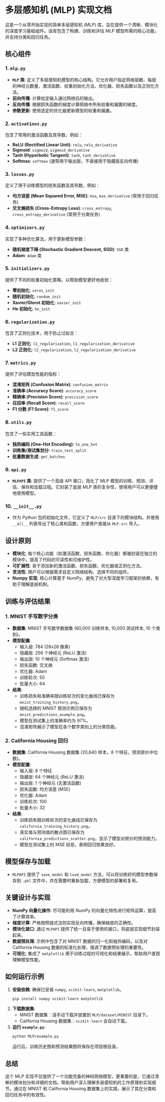 # 多层感知机 (MLP) 实现文档

这是一个从零开始实现的简单多层感知机 (MLP) 库，旨在提供一个清晰、模块化的深度学习基础组件。该库包含了构建、训练和评估 MLP 模型所需的核心功能，并支持分类和回归任务。

## 核心组件

### 1. `mlp.py`

- **`MLP` 类**: 定义了多层感知机模型的核心结构。它允许用户指定网络层数、每层的神经元数量、激活函数、权重初始化方法、优化器、损失函数以及正则化方法。
- **前向传播**: 计算给定输入通过网络后的输出。
- **反向传播**: 根据损失函数的梯度计算网络中所有权重和偏置的梯度。
- **参数更新**: 使用选定的优化器更新模型的权重和偏置。

### 2. `activations.py`

包含了常用的激活函数及其导数，例如：
- **ReLU (Rectified Linear Unit)**: `relu`, `relu_derivative`
- **Sigmoid**: `sigmoid`, `sigmoid_derivative`
- **Tanh (Hyperbolic Tangent)**: `tanh`, `tanh_derivative`
- **Softmax**: `softmax` (通常用于输出层，不直接用于隐藏层反向传播)

### 3. `losses.py`

定义了用于训练模型的损失函数及其导数，例如：
- **均方误差 (Mean Squared Error, MSE)**: `mse`, `mse_derivative` (常用于回归任务)
- **交叉熵损失 (Cross-Entropy Loss)**: `cross_entropy`, `cross_entropy_derivative` (常用于分类任务)

### 4. `optimizers.py`

实现了多种优化算法，用于更新模型参数：
- **随机梯度下降 (Stochastic Gradient Descent, SGD)**: `SGD` 类
- **Adam**: `Adam` 类

### 5. `initializers.py`

提供了不同的权重初始化策略，以帮助模型更好地收敛：
- **零初始化**: `zeros_init`
- **随机初始化**: `random_init`
- **Xavier/Glorot 初始化**: `xavier_init`
- **He 初始化**: `he_init`

### 6. `regularization.py`

包含了正则化技术，用于防止过拟合：
- **L1 正则化**: `l1_regularization`, `l1_regularization_derivative`
- **L2 正则化**: `l2_regularization`, `l2_regularization_derivative`

### 7. `metrics.py`

提供了评估模型性能的指标：
- **混淆矩阵 (Confusion Matrix)**: `confusion_matrix`
- **准确率 (Accuracy Score)**: `accuracy_score`
- **精确率 (Precision Score)**: `precision_score`
- **召回率 (Recall Score)**: `recall_score`
- **F1 分数 (F1 Score)**: `f1_score`

### 8. `utils.py`

包含了一些实用工具函数：
- **独热编码 (One-Hot Encoding)**: `to_one_hot`
- **训练集/测试集划分**: `train_test_split`
- **批量数据生成**: `get_batches`

### 9. `api.py`

- **`MLPAPI` 类**: 提供了一个高级 API 接口，简化了 MLP 模型的训练、预测、评估、保存和加载过程。它封装了底层 MLP 类的复杂性，使得用户可以更便捷地使用模型。

### 10. `__init__.py`

- 作为 Python 包的初始化文件，它定义了 `MLP/src` 目录下的模块结构，并使用 `__all__` 列表导出了核心类和函数，方便用户直接从 `MLP.src` 导入。

## 设计原则

- **模块化**: 每个核心功能（如激活函数、损失函数、优化器）都被封装在独立的模块中，提高了代码的可读性和可维护性。
- **可扩展性**: 易于添加新的激活函数、损失函数、优化器或正则化方法。
- **灵活性**: 用户可以根据需求自定义网络结构、选择不同的组件。
- **Numpy 实现**: 核心计算基于 NumPy，避免了对大型深度学习框架的依赖，有助于理解底层机制。

## 训练与评估结果

### 1. MNIST 手写数字分类

- **数据集**: MNIST 手写数字数据集 (60,000 训练样本, 10,000 测试样本, 10 个类别)。
- **模型配置**: 
    - 输入层: 784 (28x28 像素)
    - 隐藏层: 256 个神经元 (ReLU 激活)
    - 输出层: 10 个神经元 (Softmax 激活)
    - 损失函数: 交叉熵
    - 优化器: Adam
    - 训练轮次: 50
    - 批量大小: 64
- **结果**: 
    - 训练损失和准确率随训练轮次的变化曲线已保存为 `mnist_training_history.png`。
    - 随机选择的 MNIST 预测示例已保存为 `mnist_predictions_example.png`。
    - 模型在测试集上的准确率约为 97%。
    - 混淆矩阵展示了模型在各个数字类别上的分类性能。

### 2. California Housing 回归

- **数据集**: California Housing 数据集 (20,640 样本，8 个特征，预测房价中位数)。
- **模型配置**: 
    - 输入层: 8 个特征
    - 隐藏层: 64 个神经元 (ReLU 激活)
    - 输出层: 1 个神经元 (无激活函数)
    - 损失函数: 均方误差 (MSE)
    - 优化器: Adam
    - 训练轮次: 100
    - 批量大小: 32
- **结果**: 
    - 训练损失随训练轮次的变化曲线已保存为 `california_training_history.png`。
    - 真实值与预测值的散点图已保存为 `california_predictions_scatter.png`，显示了模型对房价的预测能力。
    - 模型在测试集上的 MSE 较低，表明回归效果良好。

## 模型保存与加载

- `MLPAPI` 提供了 `save_model` 和 `load_model` 方法，可以将训练好的模型参数保存到 `.pkl` 文件中，并在需要时重新加载，方便模型的部署和复用。

## 关键设计与实现

- **NumPy 向量化操作**: 尽可能利用 NumPy 的向量化特性进行矩阵运算，提高了计算效率。
- **梯度计算**: 严格按照链式法则实现反向传播，确保梯度的正确性。
- **模块化接口**: 通过 `MLPAPI` 提供了统一且易于使用的接口，将底层实现细节封装起来。
- **数据预处理**: 示例中包含了对 MNIST 数据的归一化和独热编码，以及对 California Housing 数据的标准化处理，强调了数据预处理的重要性。
- **可视化**: 集成了 `matplotlib` 用于训练过程的可视化和结果展示，帮助用户直观理解模型性能。

## 如何运行示例

1. **安装依赖**: 确保已安装 `numpy`, `scikit-learn`, `matplotlib`。
   ```bash
   pip install numpy scikit-learn matplotlib
   ```
2. **下载数据集**: 
   - MNIST 数据集：请手动下载并放置到 `MLP/dataset/MINIST` 目录下。
   - California Housing 数据集：`scikit-learn` 会自动下载。
3. **运行 `example.py`**: 
   ```bash
   python MLP/example.py
   ```
   运行后，训练历史图和预测结果图将保存在项目根目录。

## 总结

这个 MLP 实现不仅提供了一个功能完备的神经网络模型，更重要的是，它通过清晰的模块划分和详细的文档，帮助用户深入理解多层感知机的工作原理和实现细节。通过在 MNIST 和 California Housing 数据集上的实践，展示了其在分类和回归任务中的有效性。